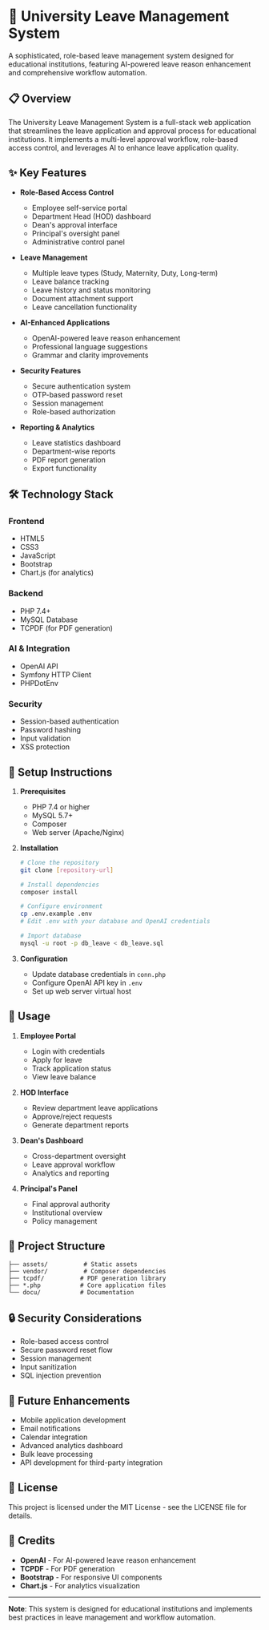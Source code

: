 # 🏢 University Leave Management System

A sophisticated, role-based leave management system designed for educational institutions, featuring AI-powered leave reason enhancement and comprehensive workflow automation.

## 📋 Overview

The University Leave Management System is a full-stack web application that streamlines the leave application and approval process for educational institutions. It implements a multi-level approval workflow, role-based access control, and leverages AI to enhance leave application quality.

## ✨ Key Features

- **Role-Based Access Control**
  - Employee self-service portal
  - Department Head (HOD) dashboard
  - Dean's approval interface
  - Principal's oversight panel
  - Administrative control panel

- **Leave Management**
  - Multiple leave types (Study, Maternity, Duty, Long-term)
  - Leave balance tracking
  - Leave history and status monitoring
  - Document attachment support
  - Leave cancellation functionality

- **AI-Enhanced Applications**
  - OpenAI-powered leave reason enhancement
  - Professional language suggestions
  - Grammar and clarity improvements

- **Security Features**
  - Secure authentication system
  - OTP-based password reset
  - Session management
  - Role-based authorization

- **Reporting & Analytics**
  - Leave statistics dashboard
  - Department-wise reports
  - PDF report generation
  - Export functionality

## 🛠️ Technology Stack

### Frontend
- HTML5
- CSS3
- JavaScript
- Bootstrap
- Chart.js (for analytics)

### Backend
- PHP 7.4+
- MySQL Database
- TCPDF (for PDF generation)

### AI & Integration
- OpenAI API
- Symfony HTTP Client
- PHPDotEnv

### Security
- Session-based authentication
- Password hashing
- Input validation
- XSS protection

## 🚀 Setup Instructions

1. **Prerequisites**
   - PHP 7.4 or higher
   - MySQL 5.7+
   - Composer
   - Web server (Apache/Nginx)

2. **Installation**
   ```bash
   # Clone the repository
   git clone [repository-url]

   # Install dependencies
   composer install

   # Configure environment
   cp .env.example .env
   # Edit .env with your database and OpenAI credentials

   # Import database
   mysql -u root -p db_leave < db_leave.sql
   ```

3. **Configuration**
   - Update database credentials in `conn.php`
   - Configure OpenAI API key in `.env`
   - Set up web server virtual host

## 📱 Usage

1. **Employee Portal**
   - Login with credentials
   - Apply for leave
   - Track application status
   - View leave balance

2. **HOD Interface**
   - Review department leave applications
   - Approve/reject requests
   - Generate department reports

3. **Dean's Dashboard**
   - Cross-department oversight
   - Leave approval workflow
   - Analytics and reporting

4. **Principal's Panel**
   - Final approval authority
   - Institutional overview
   - Policy management

## 📁 Project Structure

```
├── assets/          # Static assets
├── vendor/          # Composer dependencies
├── tcpdf/          # PDF generation library
├── *.php           # Core application files
└── docu/           # Documentation
```

## 🔒 Security Considerations

- Role-based access control
- Secure password reset flow
- Session management
- Input sanitization
- SQL injection prevention

## 🔮 Future Enhancements

- Mobile application development
- Email notifications
- Calendar integration
- Advanced analytics dashboard
- Bulk leave processing
- API development for third-party integration

## 📄 License

This project is licensed under the MIT License - see the LICENSE file for details.

## 🙏 Credits

- **OpenAI** - For AI-powered leave reason enhancement
- **TCPDF** - For PDF generation
- **Bootstrap** - For responsive UI components
- **Chart.js** - For analytics visualization

---

**Note**: This system is designed for educational institutions and implements best practices in leave management and workflow automation.
